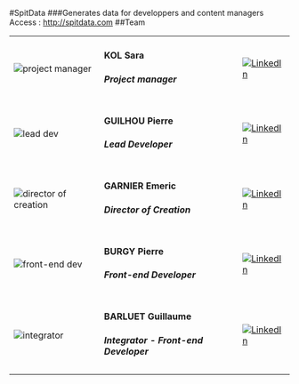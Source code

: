 #SpitData
###Generates data for developpers and content managers
Access : http://spitdata.com
##Team
<table>
  <tr>
    <td><img src="https://fr.gravatar.com/userimage/6061884/ffd8bf1e86419734ebb558ef000517da.jpg" alt="project manager"/></td>
    <td><h4>KOL Sara</h4><h5>Project manager</h5></td>
    <td><a href="http://www.linkedin.com/profile/view?id=174258516"><img src="http://www.tlogistics.eu/wp-content/uploads/2013/01/Linkedin-Logo1.png" alt="LinkedIn"/></a></td>
  </tr>
  <tr>
    <td><img src="https://fr.gravatar.com/userimage/49542208/dff7f1c796cfadefbcb5bfc8a26191a5.jpeg" alt="lead dev"/></td>
    <td><h4>GUILHOU Pierre</h4><h5>Lead Developer</h5></td>
    <td><a href="http://www.linkedin.com/profile/view?id=318537647"><img src="http://www.tlogistics.eu/wp-content/uploads/2013/01/Linkedin-Logo1.png" alt="LinkedIn"/></a></td>
  </tr>
  <tr>
    <td><img src="http://www.gravatar.com/avatar/6220fd4db9823257392cb40a9725e1ad.png" alt="director of creation"/></td>
    <td><h4>GARNIER Emeric</h4><h5>Director of Creation</h5></td>
    <td><a href="http://www.linkedin.com/profile/view?id=117435294"><img src="http://www.tlogistics.eu/wp-content/uploads/2013/01/Linkedin-Logo1.png" alt="LinkedIn"/></a></td>
  </tr>
  <tr>
    <td><img src="https://fr.gravatar.com/userimage/58955705/05d7d60184e3f1dcebfc25f1c08c1794" alt="front-end dev"/></td>
    <td><h4>BURGY Pierre</h4><h5>Front-end Developer</h5></td>
    <td><a href="http://www.linkedin.com/profile/view?id=261554790"><img src="http://www.tlogistics.eu/wp-content/uploads/2013/01/Linkedin-Logo1.png" alt="LinkedIn"/></a></td>
  </tr>
  <tr>
    <td><img src="https://fr.gravatar.com/userimage/56830188/27f071cc54b972a067dac620c3ddcaf9.png" alt="integrator"/></td>
    <td><h4>BARLUET Guillaume</h4><h5>Integrator - Front-end Developer</h5></td>
    <td><a href="http://www.linkedin.com/profile/view?id=162167774"><img src="http://www.tlogistics.eu/wp-content/uploads/2013/01/Linkedin-Logo1.png" alt="LinkedIn"/></a></td>
  </tr>
</table>
